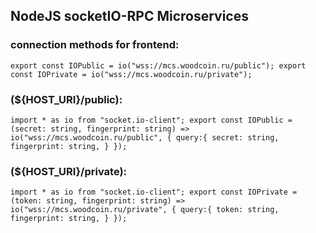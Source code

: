## NodeJS socketIO-RPC Microservices
### connection methods for frontend: 
`
export const IOPublic = io("wss://mcs.woodcoin.ru/public");
export const IOPrivate = io("wss://mcs.woodcoin.ru/private");
`
### (${HOST_URI}/public):
  `
  import * as io from "socket.io-client";
export const IOPublic = (secret: string, fingerprint: string) => io("wss://mcs.woodcoin.ru/public", {
    query:{
        secret: string,
        fingerprint: string,
    }
});
`

### (${HOST_URI}/private):
  `
  import * as io from "socket.io-client";
export const IOPrivate = (token: string, fingerprint: string) => io("wss://mcs.woodcoin.ru/private", {
    query:{
        token: string,
        fingerprint: string,
    }
});
`



